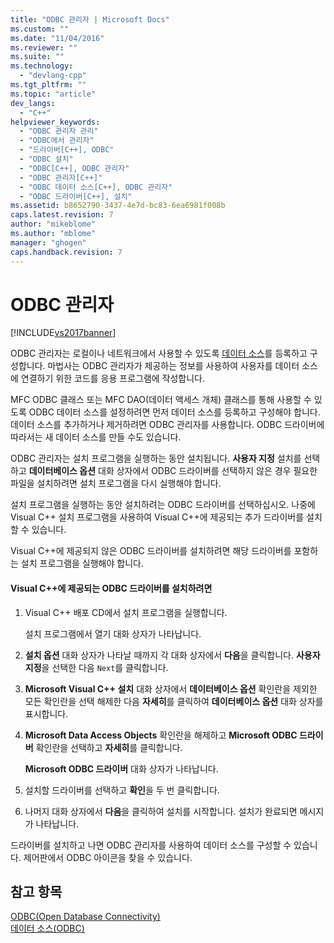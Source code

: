 ```yaml
---
title: "ODBC 관리자 | Microsoft Docs"
ms.custom: ""
ms.date: "11/04/2016"
ms.reviewer: ""
ms.suite: ""
ms.technology: 
  - "devlang-cpp"
ms.tgt_pltfrm: ""
ms.topic: "article"
dev_langs: 
  - "C++"
helpviewer_keywords: 
  - "ODBC 관리자 관리"
  - "ODBC에서 관리자"
  - "드라이버[C++], ODBC"
  - "ODBC 설치"
  - "ODBC[C++], ODBC 관리자"
  - "ODBC 관리자[C++]"
  - "ODBC 데이터 소스[C++], ODBC 관리자"
  - "ODBC 드라이버[C++], 설치"
ms.assetid: b8652790-3437-4e7d-bc83-6ea6981f008b
caps.latest.revision: 7
author: "mikeblome"
ms.author: "mblome"
manager: "ghogen"
caps.handback.revision: 7
---
```

# ODBC 관리자
[!INCLUDE[vs2017banner](../../assembler/inline/includes/vs2017banner.md)]

ODBC 관리자는 로컬이나 네트워크에서 사용할 수 있도록 [데이터 소스](../../data/odbc/data-source-odbc.md)를 등록하고 구성합니다.  마법사는 ODBC 관리자가 제공하는 정보를 사용하여 사용자를 데이터 소스에 연결하기 위한 코드를 응용 프로그램에 작성합니다.  
  
 MFC ODBC 클래스 또는 MFC DAO\(데이터 액세스 개체\) 클래스를 통해 사용할 수 있도록 ODBC 데이터 소스를 설정하려면 먼저 데이터 소스를 등록하고 구성해야 합니다.  데이터 소스를 추가하거나 제거하려면 ODBC 관리자를 사용합니다.  ODBC 드라이버에 따라서는 새 데이터 소스를 만들 수도 있습니다.  
  
 ODBC 관리자는 설치 프로그램을 실행하는 동안 설치됩니다.  **사용자 지정** 설치를 선택하고 **데이터베이스 옵션** 대화 상자에서 ODBC 드라이버를 선택하지 않은 경우 필요한 파일을 설치하려면 설치 프로그램을 다시 실행해야 합니다.  
  
 설치 프로그램을 실행하는 동안 설치하려는 ODBC 드라이버를 선택하십시오.  나중에 Visual C\+\+ 설치 프로그램을 사용하여 Visual C\+\+에 제공되는 추가 드라이버를 설치할 수 있습니다.  
  
 Visual C\+\+에 제공되지 않은 ODBC 드라이버를 설치하려면 해당 드라이버를 포함하는 설치 프로그램을 실행해야 합니다.  
  
#### Visual C\+\+에 제공되는 ODBC 드라이버를 설치하려면  
  
1.  Visual C\+\+ 배포 CD에서 설치 프로그램을 실행합니다.  
  
     설치 프로그램에서 열기 대화 상자가 나타납니다.  
  
2.  **설치 옵션** 대화 상자가 나타날 때까지 각 대화 상자에서 **다음**을 클릭합니다.  **사용자 지정**을 선택한 다음 `Next`를 클릭합니다.  
  
3.  **Microsoft Visual C\+\+ 설치** 대화 상자에서 **데이터베이스 옵션** 확인란을 제외한 모든 확인란을 선택 해제한 다음 **자세히**를 클릭하여 **데이터베이스 옵션** 대화 상자를 표시합니다.  
  
4.  **Microsoft Data Access Objects** 확인란을 해제하고 **Microsoft ODBC 드라이버** 확인란을 선택하고 **자세히**를 클릭합니다.  
  
     **Microsoft ODBC 드라이버** 대화 상자가 나타납니다.  
  
5.  설치할 드라이버를 선택하고 **확인**을 두 번 클릭합니다.  
  
6.  나머지 대화 상자에서 **다음**을 클릭하여 설치를 시작합니다.  설치가 완료되면 메시지가 나타납니다.  
  
 드라이버를 설치하고 나면 ODBC 관리자를 사용하여 데이터 소스를 구성할 수 있습니다.  제어판에서 ODBC 아이콘을 찾을 수 있습니다.  
  
## 참고 항목  
 [ODBC\(Open Database Connectivity\)](../../data/odbc/open-database-connectivity-odbc.md)   
 [데이터 소스\(ODBC\)](../../data/odbc/data-source-odbc.md)